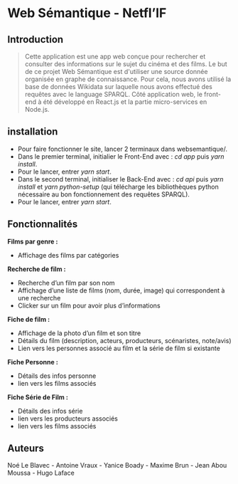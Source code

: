 # Web Sémantique - Netfl’IF

## Introduction 

> Cette application est une app web conçue pour rechercher et consulter des informations sur le sujet du cinéma et des films. Le but de ce projet Web Sémantique est d'utiliser une source donnée organisée en graphe de connaissance. Pour cela, nous avons utilisé la base de données Wikidata sur laquelle nous avons effectué des requêtes avec le language SPARQL. Côté application web, le front-end à été développé en React.js et la partie micro-services en Node.js.

## installation 

- Pour faire fonctionner le site, lancer 2 terminaux dans websemantique/.
- Dans le premier terminal, initialier le Front-End avec : _cd app_ puis _yarn install_.
- Pour le lancer, entrer _yarn start_.
- Dans le second terminal, initialiser le Back-End avec : _cd api_ puis _yarn install_ et _yarn python-setup_ (qui télécharge les bibliothèques python nécessaire au bon fonctionnement des requêtes SPARQL).
- Pour le lancer, entrer _yarn start_.

## Fonctionnalités

**Films par genre :**
- Affichage des films par catégories 

**Recherche de film :**
- Recherche d’un film par son nom 
- Affichage d’une liste de films (nom, durée, image) qui correspondent à une recherche
- Clicker sur un film pour avoir plus d’informations 

**Fiche de film :**
- Affichage de la photo d’un film et son titre 
- Détails du film (description, acteurs, producteurs, scénaristes, note/avis)
- Lien vers les personnes associé au film et la série de film si existante 

**Fiche Personne :**
- Détails des infos personne
- lien vers les films associés 

**Fiche Série de Film :** 
- Détails des infos série
- lien vers les producteurs associés
- lien vers les films associés


## Auteurs 
Noé Le Blavec - Antoine Vraux - Yanice Boady - Maxime Brun - Jean Abou Moussa - Hugo Laface

